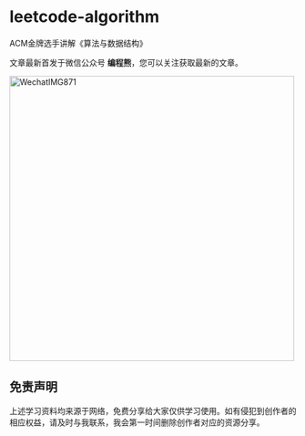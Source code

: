 # leetcode-algorithm
ACM金牌选手讲解《算法与数据结构》

文章最新首发于微信公众号 **编程熊**，您可以关注获取最新的文章。


<img width="500" alt="WechatIMG871" src="https://user-images.githubusercontent.com/87517460/126328354-b6900cf7-9256-4579-ad16-4f70c5805c41.png">




## 免责声明
上述学习资料均来源于网络，免费分享给大家仅供学习使用。如有侵犯到创作者的相应权益，请及时与我联系，我会第一时间删除创作者对应的资源分享。
